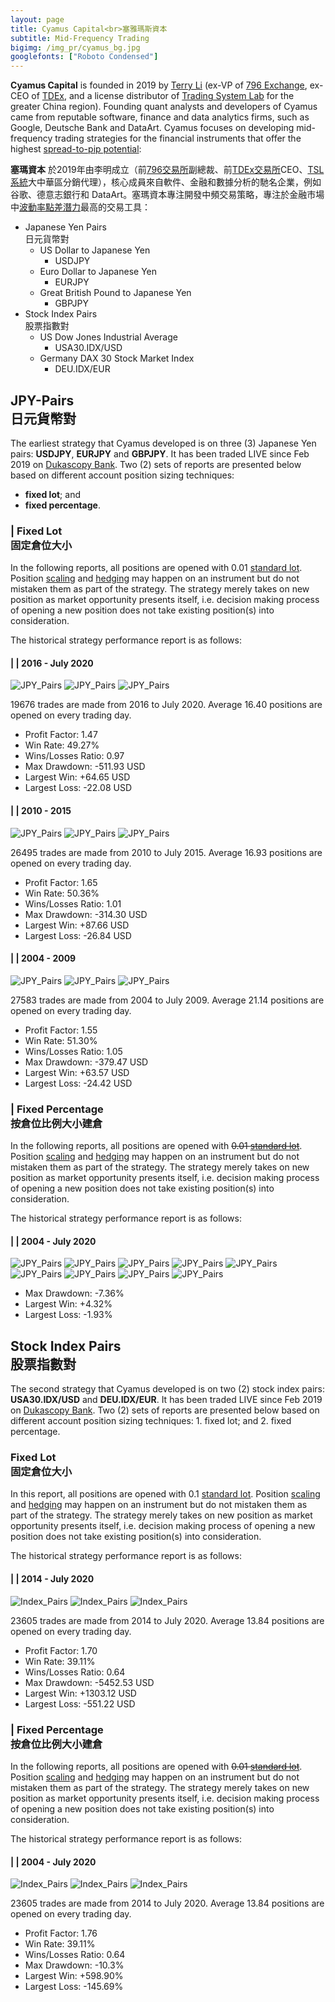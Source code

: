 ```yaml
---
layout: page
title: Cyamus Capital<br>塞雅瑪斯資本
subtitle: Mid-Frequency Trading
bigimg: /img_pr/cyamus_bg.jpg
googlefonts: ["Roboto Condensed"]
---
```


<i class='fa fa-sun-o' style='color:DimGrey'></i> **Cyamus Capital** is founded in 2019 by [Terry Li](https://bit.ly/terryli) (ex-VP of [796 Exchange](https://www.796.com), ex-CEO of [TDEx](https://www.tdex.com), and a license distributor of [Trading System Lab](https://www.tradingsystemlab.com) for the greater China region). Founding quant analysts and developers of Cyamus came from reputable software, finance and data analytics firms, such as Google, Deutsche Bank and DataArt. Cyamus focuses on developing mid-frequency trading strategies for the financial instruments that offer the highest [spread-to-pip potential](https://www.investopedia.com/articles/forex/10/spread-pip-potential-pairs-day-trading.asp):

<i class='fa fa-sun-o' style='color:DimGrey'></i> **塞瑪資本** 於2019年由李明成立（前[796交易所](https://www.796.com)副總裁、前[TDEx交易所](https://www.tdex.com)CEO、[TSL系統](https://www.tradingsystemlab.com)大中華區分銷代理），核心成員來自軟件、金融和數據分析的馳名企業，例如谷歌、德意志銀行和 DataArt。塞瑪資本專注開發中頻交易策略，專注於金融市場中[波動率點差潛力](https://www.investopedia.com/articles/forex/10/spread-pip-potential-pairs-day-trading.asp)最高的交易工具：

- <i class='fa fa-yen'></i> Japanese Yen Pairs<br>日元貨幣對
  - US Dollar to Japanese Yen
    - USDJPY
  - Euro Dollar to Japanese Yen
    - EURJPY
  - Great British Pound to Japanese Yen
    - GBPJPY
- <i class='fa fa-pie-chart'></i> Stock Index Pairs<br>股票指數對
  - US Dow Jones Industrial Average
    - USA30.IDX/USD
  - Germany DAX 30 Stock Market Index
    - DEU.IDX/EUR

## <i class='fa fa-yen'></i> JPY-Pairs<br>日元貨幣對

The earliest strategy that Cyamus developed is on three (3) Japanese Yen pairs: <b>USDJPY</b>, <b>EURJPY</b> and <b>GBPJPY</b>. It has been traded LIVE since Feb 2019 on [Dukascopy Bank](https://en.wikipedia.org/wiki/Dukascopy_Bank). Two (2) sets of reports are presented below based on different account position sizing techniques:

- <i class='fa fa-cog'></i> <b>fixed lot</b>; and
- <i class='fa fa-cogs'></i> <b>fixed percentage</b>.

### <i class='fa fa-yen'></i> | <i class='fa fa-cog'></i> Fixed Lot<br>固定倉位大小

In the following reports, all positions are opened with 0.01 [standard lot](https://www.investopedia.com/terms/s/standard-lot.asp). Position [scaling](https://learn.tradimo.com/dont-go-broke-protect-your-capital/scaling-in-and-out-of-trades) and [hedging](https://www.investopedia.com/ask/answers/forex/forex-hedge-and-currency-hedging-strategy.asp) may happen on an instrument but do not mistaken them as part of the strategy. The strategy merely takes on new position as market opportunity presents itself, i.e. decision making process of opening a new position does not take existing position(s) into consideration.

The historical strategy performance report is as follows:

#### <i class='fa fa-yen'></i> | <i class='fa fa-cog'></i> | 2016 - July 2020

![JPY_Pairs](/img_pr/jpy_0.01_capitalChart_2016_2020.png "JPY Pairs Performance Report")
![JPY_Pairs](/img_pr/jpy_0.01_profitColumn_2016_2020.png "JPY Pairs Performance Report")
![JPY_Pairs](/img_pr/jpy_0.01_monthlyPerformance_2016_2020.png "JPY Pairs Performance Report")

19676 trades are made from 2016 to July 2020. Average 16.40 positions are opened on every trading day.

- Profit Factor: 1.47
- Win Rate: 49.27%
- Wins/Losses Ratio: 0.97
- Max Drawdown: -511.93 USD
- Largest Win: +64.65 USD
- Largest Loss: -22.08 USD

#### <i class='fa fa-yen'></i> | <i class='fa fa-cog'></i> | 2010 - 2015

![JPY_Pairs](/img_pr/jpy_0.01_capitalChart_2010_2015.png "JPY Pairs Performance Report")
![JPY_Pairs](/img_pr/jpy_0.01_profitColumn_2010_2015.png "JPY Pairs Performance Report")
![JPY_Pairs](/img_pr/jpy_0.01_monthlyPerformance_2010_2015.png "JPY Pairs Performance Report")

26495 trades are made from 2010 to July 2015. Average 16.93 positions are opened on every trading day.

- Profit Factor: 1.65
- Win Rate: 50.36%
- Wins/Losses Ratio: 1.01
- Max Drawdown: -314.30 USD
- Largest Win: +87.66 USD
- Largest Loss: -26.84 USD

#### <i class='fa fa-yen'></i> | <i class='fa fa-cog'></i> | 2004 - 2009

![JPY_Pairs](/img_pr/jpy_0.01_capitalChart_2004_2009.png "JPY Pairs Performance Report")
![JPY_Pairs](/img_pr/jpy_0.01_profitColumn_2004_2009.png "JPY Pairs Performance Report")
![JPY_Pairs](/img_pr/jpy_0.01_monthlyPerformance_2004_2009.png "JPY Pairs Performance Report")

27583 trades are made from 2004 to July 2009. Average 21.14 positions are opened on every trading day.

- Profit Factor: 1.55
- Win Rate: 51.30%
- Wins/Losses Ratio: 1.05
- Max Drawdown: -379.47 USD
- Largest Win: +63.57 USD
- Largest Loss: -24.42 USD



### <i class='fa fa-yen'></i> | <i class='fa fa-cogs'></i> Fixed Percentage<br>按倉位比例大小建倉

In the following reports, all positions are opened with <s>0.01 [standard lot](https://www.investopedia.com/terms/s/standard-lot.asp)</s>. Position [scaling](https://learn.tradimo.com/dont-go-broke-protect-your-capital/scaling-in-and-out-of-trades) and [hedging](https://www.investopedia.com/ask/answers/forex/forex-hedge-and-currency-hedging-strategy.asp) may happen on an instrument but do not mistaken them as part of the strategy. The strategy merely takes on new position as market opportunity presents itself, i.e. decision making process of opening a new position does not take existing position(s) into consideration.

The historical strategy performance report is as follows:

#### <i class='fa fa-yen'></i> | <i class='fa fa-cogs'></i> | 2004 - July 2020

![JPY_Pairs](/img_pr/jpy_percent_capitalChart_2020.png "JPY Pairs Performance Report")
![JPY_Pairs](/img_pr/jpy_percent_capitalChart_2018_2019.png "JPY Pairs Performance Report")
![JPY_Pairs](/img_pr/jpy_percent_capitalChart_2016_2017.png "JPY Pairs Performance Report")
![JPY_Pairs](/img_pr/jpy_percent_capitalChart_2014_2015.png "JPY Pairs Performance Report")
![JPY_Pairs](/img_pr/jpy_percent_capitalChart_2012_2013.png "JPY Pairs Performance Report")
![JPY_Pairs](/img_pr/jpy_percent_capitalChart_2010_2011.png "JPY Pairs Performance Report")
![JPY_Pairs](/img_pr/jpy_percent_capitalChart_2008_2009.png "JPY Pairs Performance Report")
![JPY_Pairs](/img_pr/jpy_percent_capitalChart_2006_2007.png "JPY Pairs Performance Report")
![JPY_Pairs](/img_pr/jpy_percent_capitalChart_2004_2005.png "JPY Pairs Performance Report")

- Max Drawdown: -7.36%
- Largest Win: +4.32%
- Largest Loss: -1.93%


## <i class='fa fa-pie-chart'></i> Stock Index Pairs<br>股票指數對

The second strategy that Cyamus developed is on two (2) stock index pairs: <b>USA30.IDX/USD</b> and <b>DEU.IDX/EUR</b>. It has been traded LIVE since Feb 2019 on [Dukascopy Bank](https://en.wikipedia.org/wiki/Dukascopy_Bank). Two (2) sets of reports are presented below based on different account position sizing techniques: 1. fixed lot; and 2. fixed percentage.

### <i class='fa fa-pie-chart'></i> Fixed Lot<br>固定倉位大小

In this report, all positions are opened with 0.1 [standard lot](https://www.investopedia.com/terms/s/standard-lot.asp). Position [scaling](https://learn.tradimo.com/dont-go-broke-protect-your-capital/scaling-in-and-out-of-trades) and [hedging](https://www.investopedia.com/ask/answers/forex/forex-hedge-and-currency-hedging-strategy.asp) may happen on an instrument but do not mistaken them as part of the strategy. The strategy merely takes on new position as market opportunity presents itself, i.e. decision making process of opening a new position does not take existing position(s) into consideration.

The historical strategy performance report is as follows:

#### <i class='fa fa-pie-chart'></i> | <i class='fa fa-cog'></i> | 2014 - July 2020

![Index_Pairs](/img_pr/index_0.1_capitalChart_2014_2020.png "Index Pairs Performance Report")
![Index_Pairs](/img_pr/index_0.1_profitColumn_2014_2020.png "Index Pairs Performance Report")
![Index_Pairs](/img_pr/index_0.1_monthlyPerformance_2014_2020.png "Index Pairs Performance Report")

23605 trades are made from 2014 to July 2020. Average 13.84 positions are opened on every trading day.

- Profit Factor: 1.70
- Win Rate: 39.11%
- Wins/Losses Ratio: 0.64
- Max Drawdown: -5452.53 USD
- Largest Win: +1303.12 USD
- Largest Loss: -551.22 USD

### <i class='fa fa-pie-chart'></i> | <i class='fa fa-cogs'></i> Fixed Percentage<br>按倉位比例大小建倉

In the following reports, all positions are opened with <s>0.01 [standard lot](https://www.investopedia.com/terms/s/standard-lot.asp)</s>. Position [scaling](https://learn.tradimo.com/dont-go-broke-protect-your-capital/scaling-in-and-out-of-trades) and [hedging](https://www.investopedia.com/ask/answers/forex/forex-hedge-and-currency-hedging-strategy.asp) may happen on an instrument but do not mistaken them as part of the strategy. The strategy merely takes on new position as market opportunity presents itself, i.e. decision making process of opening a new position does not take existing position(s) into consideration.

The historical strategy performance report is as follows:

#### <i class='fa fa-pie-chart'></i> | <i class='fa fa-cogs'></i> | 2004 - July 2020

![Index_Pairs](/img_pr/index_percent_capitalChart_2014_2020.png "Index Pairs Performance Report")
![Index_Pairs](/img_pr/index_percent_profitColumn_2014_2020.png "Index Pairs Performance Report")
![Index_Pairs](/img_pr/index_percent_monthlyPerformance_2014_2020.png "Index Pairs Performance Report")

23605 trades are made from 2014 to July 2020. Average 13.84 positions are opened on every trading day.

- Profit Factor: 1.76
- Win Rate: 39.11%
- Wins/Losses Ratio: 0.64
- Max Drawdown: -10.3%
- Largest Win: +598.90%
- Largest Loss: -145.69%
